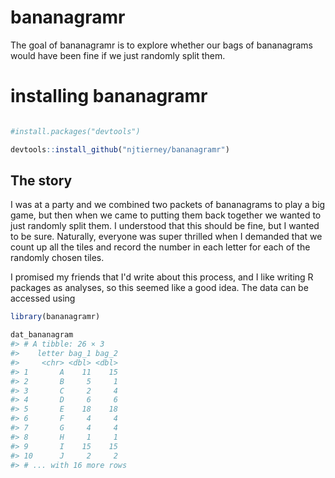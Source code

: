 
<!-- README.md is generated from README.Rmd. Please edit that file -->
bananagramr
===========

The goal of bananagramr is to explore whether our bags of bananagrams would have been fine if we just randomly split them.

installing bananagramr
======================

``` r

#install.packages("devtools")

devtools::install_github("njtierney/bananagramr")
```

The story
---------

I was at a party and we combined two packets of bananagrams to play a big game, but then when we came to putting them back together we wanted to just randomly split them. I understood that this should be fine, but I wanted to be sure. Naturally, everyone was super thrilled when I demanded that we count up all the tiles and record the number in each letter for each of the randomly chosen tiles.

I promised my friends that I'd write about this process, and I like writing R packages as analyses, so this seemed like a good idea. The data can be accessed using

``` r
library(bananagramr)

dat_bananagram
#> # A tibble: 26 × 3
#>    letter bag_1 bag_2
#>     <chr> <dbl> <dbl>
#> 1       A    11    15
#> 2       B     5     1
#> 3       C     2     4
#> 4       D     6     6
#> 5       E    18    18
#> 6       F     4     4
#> 7       G     4     4
#> 8       H     1     1
#> 9       I    15    15
#> 10      J     2     2
#> # ... with 16 more rows
```
